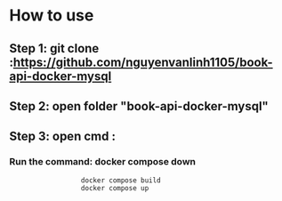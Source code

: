 # How to use
## Step 1: git clone :https://github.com/nguyenvanlinh1105/book-api-docker-mysql 
## Step 2: open folder "book-api-docker-mysql"
## Step 3: open cmd : 
  ### Run the command: docker compose down 
                      docker compose build 
                      docker compose up 
